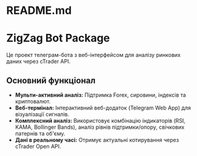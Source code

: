 # README.md
# ZigZag Bot Package

Це проект телеграм-бота з веб-інтерфейсом для аналізу ринкових даних через cTrader API.

## Основний функціонал

* **Мульти-активний аналіз:** Підтримка Forex, сировини, індексів та криптовалют.
* **Веб-термінал:** Інтерактивний веб-додаток (Telegram Web App) для візуалізації сигналів.
* **Комплексний аналіз:** Використовує комбінацію індикаторів (RSI, KAMA, Bollinger Bands), аналіз рівнів підтримки/опору, свічкових патернів та об'єму.
* **Дані в реальному часі:** Отримує актуальні котирування через cTrader Open API.